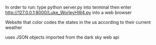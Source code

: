 In order to run:
type python server.py into terminal 
then enter http://127.0.0.1:8000/Luke_WorleyHW4.py into a web browser

Website that color codes the states in the us according to their current weather

uses JSON objects imported from the dark sky web api
